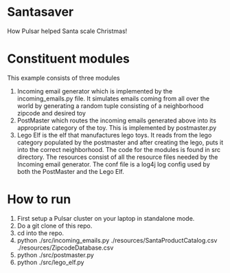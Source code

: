 # Santasaver
How Pulsar helped Santa scale Christmas!

# Constituent modules
This example consists of three modules
1. Incoming email generator which is implemented by the incoming_emails.py file.
It simulates emails coming from all over the world by generating a random tuple
consisting of a neighborhood zipcode and desired toy
2. PostMaster which routes the incoming emails generated above into its appropriate
category of the toy. This is implemented by postmaster.py
3. Lego Elf is the elf that manufactures lego toys. It reads from the lego category
populated by the postmaster and after creating the lego, puts it into the
correct neighborhood.
The code for the modules is found in src directory. The resources consist of all
the resource files needed by the Incoming email generator. The conf file is a log4j
log config used by both the PostMaster and the Lego Elf.

# How to run
1. First setup a Pulsar cluster on your laptop in standalone mode.
2. Do a git clone of this repo.
3. cd into the repo.
4. python ./src/incoming_emails.py ./resources/SantaProductCatalog.csv ./resources/ZipcodeDatabase.csv
5. python ./src/postmaster.py
6. python ./src/lego_elf.py
